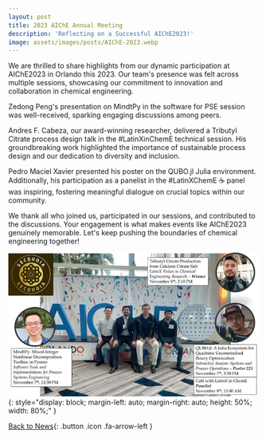 ```yaml
---
layout: post
title: 2023 AIChE Annual Meeting
description: 'Reflecting on a Successful AIChE2023!'
image: assets/images/posts/AIChE-2023.webp
---
```


We are thrilled to share highlights from our dynamic participation at AIChE2023 in Orlando this 2023. Our team's presence was felt across multiple sessions, showcasing our commitment to innovation and collaboration in chemical engineering.

Zedong Peng's presentation on MindtPy in the software for PSE session was well-received, sparking engaging discussions among peers.

Andres F. Cabeza, our award-winning researcher, delivered a Tributyl Citrate process design talk in the #LatinXinChemE technical session. His groundbreaking work highlighted the importance of sustainable process design and our dedication to diversity and inclusion.

Pedro Maciel Xavier presented his poster on the QUBO.jl Julia environment. Additionally, his participation as a panelist in the #LatinXChemE ☕ panel was inspiring, fostering meaningful dialogue on crucial topics within our community.

We thank all who joined us, participated in our sessions, and contributed to the discussions. Your engagement is what makes events like AIChE2023 genuinely memorable. Let's keep pushing the boundaries of chemical engineering together!

![AIChE 2023](assets/images/posts/AIChE-2023.webp){: style="display: block; margin-left: auto; margin-right: auto; height: 50%; width: 80%;" }

[Back to News](/3-news.html){: .button .icon .fa-arrow-left }
